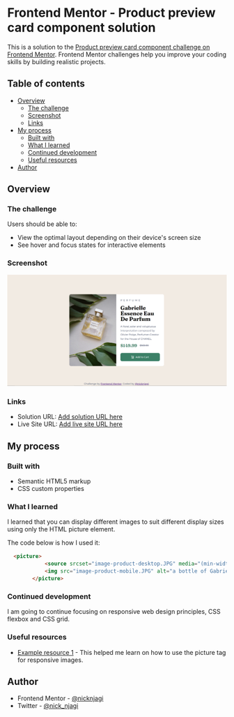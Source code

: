 
# Frontend Mentor - Product preview card component solution

This is a solution to the [Product preview card component challenge on Frontend Mentor](https://www.frontendmentor.io/challenges/product-preview-card-component-GO7UmttRfa). Frontend Mentor challenges help you improve your coding skills by building realistic projects. 

## Table of contents

- [Overview](#overview)
  - [The challenge](#the-challenge)
  - [Screenshot](#screenshot)
  - [Links](#links)
- [My process](#my-process)
  - [Built with](#built-with)
  - [What I learned](#what-i-learned)
  - [Continued development](#continued-development)
  - [Useful resources](#useful-resources)
- [Author](#author)



## Overview

### The challenge

Users should be able to:

- View the optimal layout depending on their device's screen size
- See hover and focus states for interactive elements

### Screenshot

![](./preview-card.png)

### Links

- Solution URL: [Add solution URL here](https://github.com/nicknjagi/product-preview-card)
- Live Site URL: [Add live site URL here](https://nicknjagi.github.io/product-preview-card/)

## My process

### Built with

- Semantic HTML5 markup
- CSS custom properties

### What I learned

I learned that you can display different images to suit different display sizes using only the HTML picture element.

The code below is how I used it:

```html
  <picture>
            <source srcset="image-product-desktop.JPG" media="(min-width: 375px)"/>
            <img src="image-product-mobile.JPG" alt="a bottle of Gabrielle perfume">
        </picture>
```

### Continued development

I am going to continue focusing on responsive web design principles, CSS flexbox and CSS grid.

### Useful resources

- [Example resource 1](https://developer.mozilla.org/en-US/docs/Learn/HTML/Multimedia_and_embedding/Responsive_images) - This helped me learn on how to use the picture tag for responsive images.

## Author

- Frontend Mentor - [@nicknjagi](https://www.frontendmentor.io/profile/nicknjagi)
- Twitter - [@nick_njagi](https://www.twitter.com/nick_njagi)


